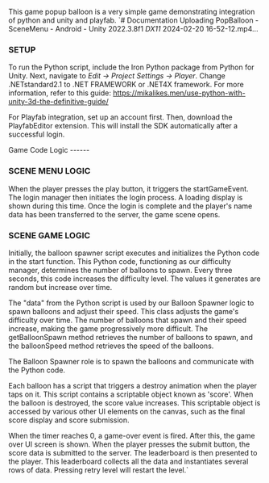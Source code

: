This game popup balloon is a very simple game demonstrating integration of python and unity and playfab.
`# Documentation
Uploading PopBalloon - SceneMenu - Android - Unity 2022.3.8f1 _DX11_ 2024-02-20 16-52-12.mp4…

### SETUP

To run the Python script, include the Iron Python package from Python for Unity. 
Next, navigate to *Edit -> Project Settings -> Player*. Change .NETstandard2.1 to .NET FRAMEWORK or .NET4X framework. 
For more information, refer to this guide: https://mikalikes.men/use-python-with-unity-3d-the-definitive-guide/

For Playfab integration, set up an account first. Then, download the PlayfabEditor extension. 
This will install the SDK automatically after a successful login.


Game Code Logic ------ 

### SCENE MENU LOGIC

When the player presses the play button, it triggers the startGameEvent. The login manager then initiates the login process. 
A loading display is shown during this time. Once the login is complete and the player's name data has been transferred to the server, the game scene opens.

### SCENE GAME LOGIC

Initially, the balloon spawner script executes and initializes the Python code in the start function.
 This Python code, functioning as our difficulty manager, determines the number of balloons to spawn. 
 Every three seconds, this code increases the difficulty level. The values it generates are random but increase over time.

The "data" from the Python script is used by our Balloon Spawner logic to spawn balloons and adjust their speed. 
This class adjusts the game's difficulty over time. The number of balloons that spawn and their speed increase, making the game progressively more difficult.
The getBalloonSpawn method retrieves the number of balloons to spawn, and the balloonSpeed method retrieves the speed of the balloons.

The Balloon Spawner role is to spawn the balloons and communicate with the Python code.

Each balloon has a script that triggers a destroy animation when the player taps on it. This script contains a scriptable object known as 'score'. When the balloon is destroyed, the score value increases. This scriptable object is accessed by various other UI elements on the canvas, such as the final score display and score submission.

When the timer reaches 0, a game-over event is fired. After this, the game over UI screen is shown. When the player presses the submit button, the score data is submitted to the server. The leaderboard is then presented to the player. 
This leaderboard collects all the data and instantiates several rows of data. Pressing retry level will restart the level.`
